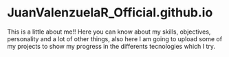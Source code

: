 # JuanValenzuelaR_Official.github.io
This is a little about me!!
 Here you can know about my skills, objectives, personality and a lot of other things,
 also here I am going to upload some of my projects to show my progress in the differents
 tecnologies which I try.
